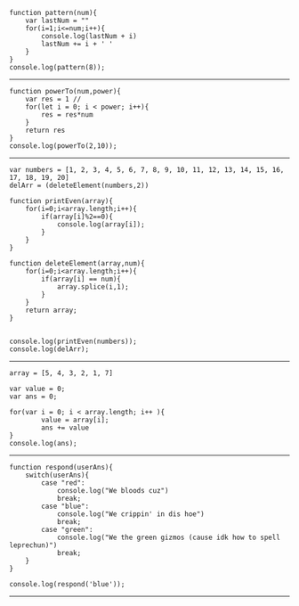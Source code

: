     function pattern(num){
        var lastNum = ""
        for(i=1;i<=num;i++){
            console.log(lastNum + i)
            lastNum += i + ' '
        }
    }
    console.log(pattern(8));

----------------------------------------------------------------------------------------------------------------------------------------------------------------

    function powerTo(num,power){
        var res = 1 //
        for(let i = 0; i < power; i++){
            res = res*num
        }
        return res
    }   
    console.log(powerTo(2,10));

----------------------------------------------------------------------------------------------------------------------------------------------------------------

    var numbers = [1, 2, 3, 4, 5, 6, 7, 8, 9, 10, 11, 12, 13, 14, 15, 16, 17, 18, 19, 20]
    delArr = (deleteElement(numbers,2))

    function printEven(array){
        for(i=0;i<array.length;i++){
            if(array[i]%2==0){
                console.log(array[i]);
            }
        }
    }

    function deleteElement(array,num){
        for(i=0;i<array.length;i++){
            if(array[i] == num){
                array.splice(i,1);
            }
        }
        return array;
    }


    console.log(printEven(numbers));
    console.log(delArr);
    
   ----------------------------------------------------------------------------------------------------------------------------------------------------------------

    array = [5, 4, 3, 2, 1, 7]

    var value = 0;
    var ans = 0;

    for(var i = 0; i < array.length; i++ ){
            value = array[i];
            ans += value
    }
    console.log(ans);
    
   ----------------------------------------------------------------------------------------------------------------------------------------------------------------

    function respond(userAns){
        switch(userAns){
            case "red":
                console.log("We bloods cuz")
                break;
            case "blue":
                console.log("We crippin' in dis hoe")
                break;
            case "green":
                console.log("We the green gizmos (cause idk how to spell leprechun)")
                break;
        }
    }

    console.log(respond('blue'));
    
   ----------------------------------------------------------------------------------------------------------------------------------------------------------------
